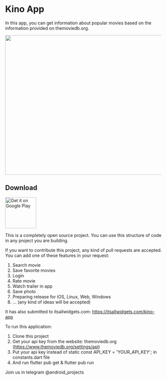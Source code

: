 # Kino App
In this app, you can get information about popular movies based on the information provided on themoviedb.org.

<p>
<img src="https://user-images.githubusercontent.com/56734609/130063030-2100740d-6fda-45f7-b6d6-8bf755fc48ac.png" width="800" height="450" />
</p>

Download
------
<a href='https://play.google.com/store/apps/details?id=com.donaboyev.kinoapp'><img alt='Get it on Google Play' src='https://play.google.com/intl/en_us/badges/static/images/badges/en_badge_web_generic.png' height="100"/></a>

This is a completely open source project. You can use this structure of code in any project you are building. 

If you want to contribute this project, any kind of pull requests are accepted.
You can add one of these features in your request:
1. Search movie
2. Save favorite movies 
3. Login 
4. Rate movie
5. Watch trailer in app
6. Save photo
7. Preparing release for iOS, Linux, Web, Windows
8. ... (any kind of ideas will be accepted)

It has also submitted to itsallwidgets.com: https://itsallwidgets.com/kino-app

To run this application:
1. Clone this project
2. Get your api key from the website: themoviedb.org (https://www.themoviedb.org/settings/api)
3. Put your api key instead of  static const API_KEY = 'YOUR_API_KEY'; in constants.dart file
4. And run flutter pub get & flutter pub run

Join us in telegram @android_projects
